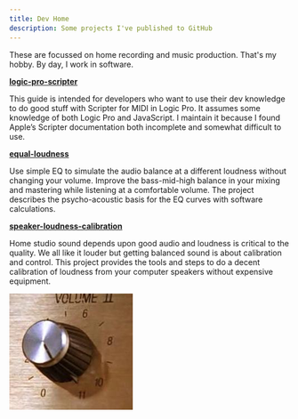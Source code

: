 ```yaml
---
title: Dev Home
description: Some projects I've published to GitHub
---
```


These are focussed on home recording and music production. That's my hobby. By day, I work in software.

**[logic-pro-scripter](https://andrewjhunt.github.io/logic-pro-scripter/)**

This guide is intended for developers who want to use their dev knowledge to do good stuff with Scripter for MIDI in Logic Pro. It assumes some knowledge of both Logic Pro and JavaScript. I maintain it because I found Apple’s Scripter documentation both incomplete and somewhat difficult to use.

**[equal-loudness](https://andrewjhunt.github.io/equal-loudness)**

Use simple EQ to simulate the audio balance at a different loudness without changing your volume. Improve the bass-mid-high balance in your mixing and mastering while listening at a comfortable volume.  The project describes the psycho-acoustic basis for the EQ curves with software calculations.

**[speaker-loudness-calibration](https://andrewjhunt.github.io/speaker-loudness-calibration)**

Home studio sound depends upon good audio and loudness is critical to the quality. We all like it louder but getting balanced sound is about calibration and control. This project provides the tools and steps to do a decent calibration of loudness from your computer speakers without expensive equipment.

![Nigel Tufnel: "These go to eleven"](https://github.com/andrewjhunt/speaker-loudness-calibration/raw/main/images/volume11.jpg)
